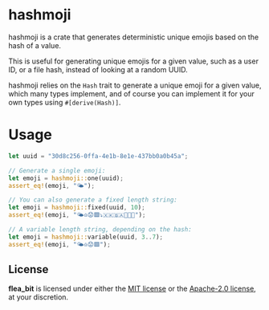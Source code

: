 # hashmoji

hashmoji is a crate that generates deterministic unique emojis based on the hash of a value.

This is useful for generating unique emojis for a given value, such as a user ID, or a file
hash, instead of looking at a random UUID.

hashmoji relies on the `Hash` trait to generate a unique emoji for a given value, which many
types implement, and of course you can implement it for your own types using `#[derive(Hash)]`.

# Usage

```rust
let uuid = "30d8c256-0ffa-4e1b-8e1e-437bb0a0b45a";

// Generate a single emoji:
let emoji = hashmoji::one(uuid);
assert_eq!(emoji, "🌤️");

// You can also generate a fixed length string:
let emoji = hashmoji::fixed(uuid, 10);
assert_eq!(emoji, "🌤️♎😟🟩⤵️🇽🇰🇧🇦🏉🤠🦵");

// A variable length string, depending on the hash:
let emoji = hashmoji::variable(uuid, 3..7);
assert_eq!(emoji, "🌤️♎😟🟩");
```

## License

**flea_bit** is licensed under either the [MIT license](LICENSE-MIT) or
the [Apache-2.0 license](LICENSE-APACHE), at your discretion.

